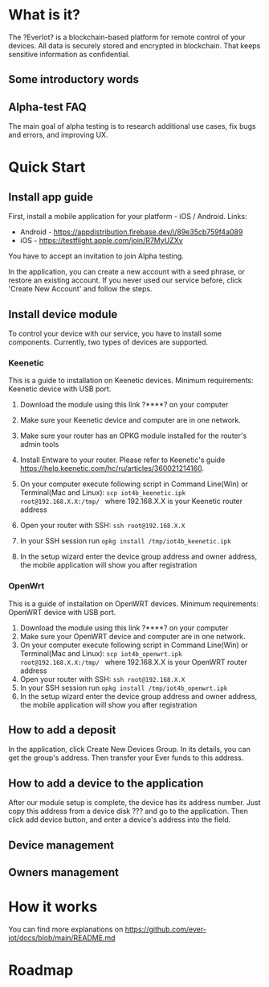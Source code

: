# What is it?
The ?EverIot? is a blockchain-based platform for remote control of your devices. All data is securely stored and encrypted in blockchain. That keeps sensitive information as confidential.
## Some introductory words

## Alpha-test FAQ
The main goal of alpha testing is to research additional use cases, fix bugs and errors, and improving UX.
# Quick Start
## Install app guide
First, install a mobile application for your platform - iOS / Android. Links:
* Android - https://appdistribution.firebase.dev/i/89e35cb759f4a089
* iOS - https://testflight.apple.com/join/R7MyUZXv

You have to accept an invitation to join Alpha testing.

In the application, you can create a new account with a seed phrase, or restore an existing account. If you never used our service before, click 'Create New Account' and follow the steps.

## Install device module
To control your device with our service, you have to install some components. Currently, two types of devices are supported.
### Keenetic
This is a guide to installation on Keenetic devices. 
Minimum requirements: Keenetic device with USB port.

1. Download the module using this link ?****? on your computer
2. Make sure your Keenetic device and computer are in one network.
4. Make sure your router has an OPKG module installed for the router's admin tools
5. Install Entware to your router. Please refer to Keenetic's guide https://help.keenetic.com/hc/ru/articles/360021214160.

6. On your computer execute following script in Command Line(Win) or Terminal(Mac and Linux): ```scp iot4b_keenetic.ipk root@192.168.X.X:/tmp/ ```
where 192.168.X.X is your Keenetic router address
7. Open your router with SSH:
```ssh root@192.168.X.X```
8. In your SSH session run 
```opkg install /tmp/iot4b_keenetic.ipk```
9. In the setup wizard enter the device group address and owner address, the mobile application will show you after registration

### OpenWrt
This is a guide of installation on OpenWRT devices. 
Minimum requirements: OpenWRT device with USB port.

1. Download the module using this link ?****? on your computer
2. Make sure your OpenWRT device and computer are in one network.
3. On your computer execute following script in Command Line(Win) or Terminal(Mac and Linux): ```scp iot4b_openwrt.ipk root@192.168.X.X:/tmp/ ```
where 192.168.X.X is your OpenWRT router address
4. Open your router with SSH:
```ssh root@192.168.X.X```
5. In your SSH session run 
```opkg install /tmp/iot4b_openwrt.ipk```
6. In the setup wizard enter the device group address and owner address, the mobile application will show you after registration


## How to add a deposit
In the application, click Create New Devices Group. In its details, you can get the group's address. Then transfer your Ever funds to this address.
## How to add a device to the application
After our module setup is complete, the device has its address number. Just copy this address from a device disk ??? and go to the application. Then click add device button, and enter a device's address into the field.  

## Device management
## Owners management

# How it works
You can find more explanations on https://github.com/ever-iot/docs/blob/main/README.md
# Roadmap
